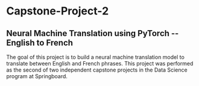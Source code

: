 # Capstone-Project-2

## Neural Machine Translation using PyTorch -- English to French

The goal of this project is to build a neural machine translation model to translate between English and French phrases. This project was performed as the second of two independent capstone projects in the Data Science program at Springboard. 
